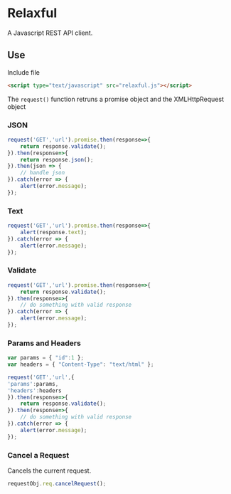 # Relaxful

A Javascript REST API client.

## Use

Include file

```html
<script type="text/javascript" src="relaxful.js"></script>
```

The ```request()``` function retruns a promise object and the XMLHttpRequest object

### JSON

```js
request('GET','url').promise.then(response=>{
	return response.validate();
}).then(response=>{
	return response.json();
}).then(json => {
	// handle json 
}).catch(error => {
	alert(error.message);
});
```

### Text

```js
request('GET','url').promise.then(response=>{
	alert(response.text);
}).catch(error => {
	alert(error.message);
});
```

### Validate

```js
request('GET','url').promise.then(response=>{
	return response.validate();
}).then(response=>{
	// do something with valid response
}).catch(error => {
	alert(error.message);
});
```

### Params and Headers

```js
var params = { "id":1 };
var headers = { "Content-Type": "text/html" };

request('GET','url',{
'params':params,
'headers':headers
}).then(response=>{
	return response.validate();
}).then(response=>{
	// do something with valid response
}).catch(error => {
	alert(error.message);
});
```

### Cancel a Request

Cancels the current request.

```js
requestObj.req.cancelRequest();
```


